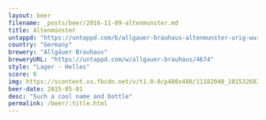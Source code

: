 ```yaml
---
layout: beer
filename: _posts/beer/2016-11-09-altenmunster.md
title: Altenmünster
untappd: "https://untappd.com/b/allgauer-brauhaus-altenmunster-urig-wurzig/29819"
country: "Germany"
brewery: "Allgäuer Brauhaus"
breweryURL: "https://untappd.com/w/allgauer-brauhaus/4674"
style: "Lager - Helles"
score: 6
img: https://scontent.xx.fbcdn.net/v/t1.0-0/p480x480/11182040_10153268265373745_4318030430351182427_n.jpg?oh=b28375e80941db29073b82fe99d115ff&oe=59081BD9
beer-date: 2015-05-01
desc: "Such a cool name and bottle"
permalink: /beer/:title.html
---
```

